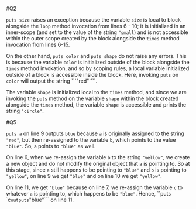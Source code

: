 
#Q2

```puts size``` raises an exception because the variable ```size``` is local to block alongside the ```loop``` method invocation from lines 6 - 10; it is initialized in an inner-scope (and set to the value of the string ```"small```) and is not accessible within the outer scope created by the block alongside the ```times``` method invocation from lines 6-15.

On the other hand, ```puts color``` and ```puts shape``` do not raise any errors. This is because the variable ```color```  is initialized outside of the block alongside the ```times```  method invokation, and so by scoping rules, a local variable initialized outside of a block is accessible inside the block. Here, invoking ```puts``` on ```color``` will output the string ```"red"````.

The variable ```shape``` is initialized local to the ```times``` method, and since we are invoking the ```puts``` method on the variable ```shape``` within the block created alongside the ```times``` method, the variable ```shape``` is accessible and prints the string ```"circle"```.



#Q5


```puts a``` on line 9 outputs ```blue``` because ```a``` is originally assigned to the string ```"red"```, but then re-assigned to the variable ```b```, which points to the value ```"blue"```. So, ```a``` points to ```"blue"``` as well.

On line 6, when we re-assign the variable ```b``` to the string ```"yellow"```, we create a new object and do not modify the original object that ```a``` is pointing to. So at this stage, since ```a``` still happens to be pointing to ```"blue"``` and ```b``` is pointing to ```"yellow"```, on line 9 we get ```"blue"``` and on line 10 we get ```"yellow"```.

On line 11, we get ```"blue"``` because on line 7, we re-assign the variable ```c``` to whatever ```a``` is pointing to, which happens to be ```"blue"```. Hence, ``puts `c``` outputs ```"blue"``` on line 11.
